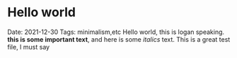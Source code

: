 # Hello world
Date: 2021-12-30
Tags: minimalism,etc
Hello world, this is logan speaking. **this is some important text**, and here is some *italics* text.
This is a great test file, I must say
